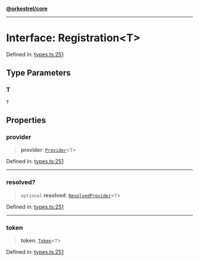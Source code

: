 [**@orkestrel/core**](../index.md)

***

# Interface: Registration\<T\>

Defined in: [types.ts:251](https://github.com/orkestrel/core/blob/36bb4ac962a6eb83d3b3b7e1d15ed7b2fd751427/src/types.ts#L251)

## Type Parameters

### T

`T`

## Properties

### provider

> **provider**: [`Provider`](../type-aliases/Provider.md)\<`T`\>

Defined in: [types.ts:251](https://github.com/orkestrel/core/blob/36bb4ac962a6eb83d3b3b7e1d15ed7b2fd751427/src/types.ts#L251)

***

### resolved?

> `optional` **resolved**: [`ResolvedProvider`](ResolvedProvider.md)\<`T`\>

Defined in: [types.ts:251](https://github.com/orkestrel/core/blob/36bb4ac962a6eb83d3b3b7e1d15ed7b2fd751427/src/types.ts#L251)

***

### token

> **token**: [`Token`](../type-aliases/Token.md)\<`T`\>

Defined in: [types.ts:251](https://github.com/orkestrel/core/blob/36bb4ac962a6eb83d3b3b7e1d15ed7b2fd751427/src/types.ts#L251)
